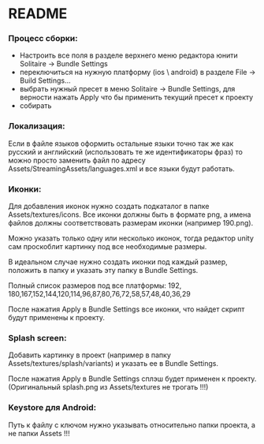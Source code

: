 # README #

### Процесс сборки: 

* Настроить все поля в разделе верхнего меню редактора юнити Solitaire -> Bundle Settings
* переключиться на нужную платформу (ios \ android) в разделе File -> Build Settings…
* выбрать нужный пресет в меню Solitaire -> Bundle Settings, для верности нажать Apply что бы применить текущий пресет к проекту
* собирать

### Локализация: 

Если в файле языков оформить остальные языки точно так же как русский и английский (использовать те же идентификаторы фраз) то можно просто заменить файл по адресу Assets/StreamingAssets/languages.xml и все языки будут работать.

### Иконки:

Для добавления иконок нужно  создать подкаталог в папке Assets/textures/icons. Все иконки должны быть в формате png, а имена файлов должны соответствовать размерам иконки (например 190.png). 

Можно указать только одну или несколько иконок, тогда редактор unity сам проскоблит картинку под все необходимые размеры. 

В идеальном случае нужно создать иконки под каждый размер, положить в папку и указать эту папку в Bundle Settings.

Полный список размеров под все платформы:
192, 180,167,152,144,120,114,96,87,80,76,72,58,57,48,40,36,29

После нажатия Apply в Bundle Settings все иконки, что найдет скрипт будут применены к проекту.

### Splash screen:

Добавить картинку в проект (например в папку Assets/textures/splash/variants) и указать ее в Bundle Settings. 

После нажатия Apply в Bundle Settings сплэш будет применен к проекту. (Оригинальный splash.png из Assets/textures не трогать !!!)

### Keystore для Android:

 Путь к файлу с ключом нужно указывать относительно папки проекта, а не папки Assets !!!